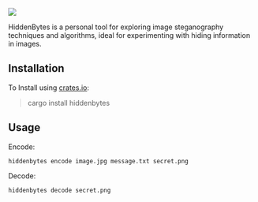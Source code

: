 ![](https://img.shields.io/crates/v/hiddenbytes?style=flat-square&logo=rust)

HiddenBytes is a personal tool for exploring image steganography techniques and algorithms, ideal for experimenting with hiding information in images.

## Installation

To Install using [crates.io](https://crates.io):

> cargo install hiddenbytes

## Usage

Encode:

```shell
hiddenbytes encode image.jpg message.txt secret.png
```

Decode:

```shell
hiddenbytes decode secret.png
```
